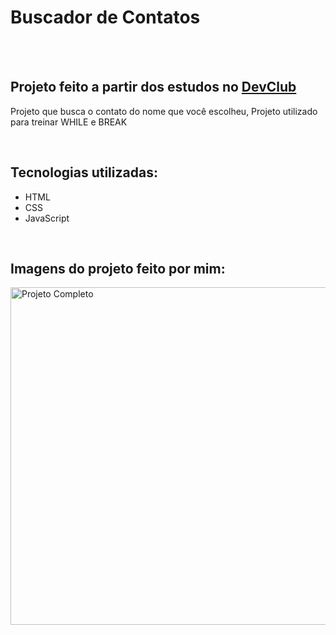 <h1>Buscador de Contatos</h1>
<br>
<br>
<h2>Projeto feito a partir dos estudos no <a href="https://rodolfomori.com.br/devclub">DevClub<a/></h2>
<p>Projeto que busca o contato do nome que você escolheu, Projeto utilizado para treinar WHILE e BREAK</p>
<br>
<h2>Tecnologias utilizadas:</h2>
  
  - HTML
  - CSS
  - JavaScript
<br>
<h2>Imagens do projeto feito por mim:</h2>

<img src="https://github.com/user-attachments/assets/f421f8a9-5103-47a4-a402-f4d0980f99fd" alt="Projeto Completo" heigth="550px" width="540px">
